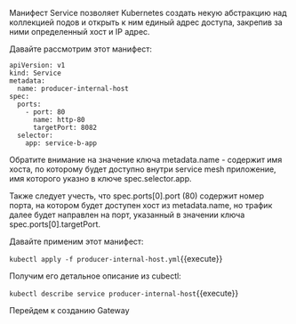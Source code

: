 Манифест Service позволяет Kubernetes создать некую абстракцию над коллекцией подов и открыть к ним единый адрес доступа, закрепив за ними определенный хост и IP адрес.

Давайте рассмотрим этот манифест:
```
apiVersion: v1
kind: Service
metadata:
  name: producer-internal-host
spec:
  ports:
    - port: 80
      name: http-80
      targetPort: 8082
  selector:
    app: service-b-app
```

Обратите внимание на значение ключа metadata.name - содержит имя хоста, по которому будет доступно внутри service mesh приложение, имя которого указно в ключе spec.selector.app.

Также следует учесть, что spec.ports[0].port (80) содержит номер порта, на котором будет доступен хост из metadata.name, но трафик далее будет направлен на порт, указанный в значении ключа spec.ports[0].targetPort.

Давайте применим этот манифест:

`kubectl apply -f producer-internal-host.yml`{{execute}}

Получим его детальное описание из cubectl:

`kubectl describe service producer-internal-host`{{execute}}

Перейдем к созданию Gateway